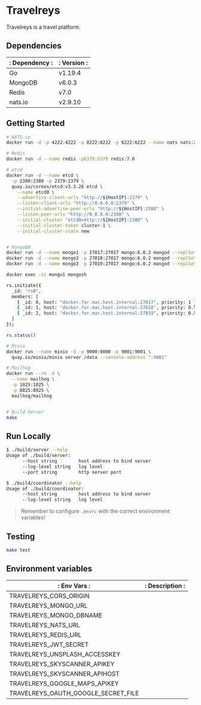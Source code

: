 # Travelreys

Travelreys is a travel platform.

## Dependencies

| : Dependency : | : Version : |
| -------------- | ----------- |
| Go             | v1.19.4     |
| MongoDB        | v6.0.3      |
| Redis          | v7.0        |
| nats.io        | v2.9.10     |

## Getting Started

```bash
# NATS.io
docker run -d -p 4222:4222 -p 8222:8222 -p 6222:6222 --name nats nats:2.9.10

# Redis
docker run -d --name redis -p6379:6379 redis:7.0

# etcd
docker run -d --name etcd \
  -p 2380:2380 -p 2379:2379 \
  quay.io/coreos/etcd:v3.3.26 etcd \
    --name etcd0 \
    --advertise-client-urls "http://${HostIP}:2379" \
    --listen-client-urls "http://0.0.0.0:2379" \
    --initial-advertise-peer-urls "http://${HostIP}:2380" \
    --listen-peer-urls "http://0.0.0.0:2380" \
    --initial-cluster "etcd0=http://${HostIP}:2380" \
    --initial-cluster-token cluster-1 \
    --initial-cluster-state new


# MongoDB
docker run -d --name mongo1 -p 27017:27017 mongo:6.0.2 mongod --replSet=rs0
docker run -d --name mongo2 -p 27018:27017 mongo:6.0.2 mongod --replSet=rs0
docker run -d --name mongo3 -p 27019:27017 mongo:6.0.2 mongod --replSet=rs0

docker exec -it mongo1 mongosh

rs.initiate({
  _id: "rs0",
  members: [
    { _id: 0, host: "docker.for.mac.host.internal:27017", priority: 1 },
    { _id: 1, host: "docker.for.mac.host.internal:27018", priority: 0.5 },
    { _id: 2, host: "docker.for.mac.host.internal:27019", priority: 0.5 },
  ]
});

rs.status()

# Minio
docker run --name minio -d -p 9000:9000 -p 9001:9001 \
  quay.io/minio/minio server /data --console-address ":9001"

# Mailhog
docker run --rm -d \
  --name mailhog \
  -p 1025:1025 \
  -p 8025:8025 \
  mailhog/mailhog


# Build Server
make
```

## Run Locally
```bash
$ ./build/server --help
Usage of ./build/server:
      --host string        host address to bind server
      --log-level string   log level
      --port string        http server port

$ ./build/coordinator --help
Usage of ./build/coordinator:
      --host string        host address to bind server
      --log-level string   log level
```

> Remember to configure `.envrc` with the correct environment variables!

## Testing
```bash
make test
```

## Environment variables

| : Env Vars :                        | : Description : |
| ----------------------------------- | --------------- |
| TRAVELREYS_CORS_ORIGIN              |                 |
| TRAVELREYS_MONGO_URL                |                 |
| TRAVELREYS_MONGO_DBNAME             |                 |
| TRAVELREYS_NATS_URL                 |                 |
| TRAVELREYS_REDIS_URL                |                 |
| TRAVELREYS_JWT_SECRET               |                 |
| TRAVELREYS_UNSPLASH_ACCESSKEY       |                 |
| TRAVELREYS_SKYSCANNER_APIKEY        |                 |
| TRAVELREYS_SKYSCANNER_APIHOST       |                 |
| TRAVELREYS_GOOGLE_MAPS_APIKEY       |                 |
| TRAVELREYS_OAUTH_GOOGLE_SECRET_FILE |                 |

